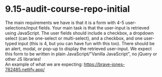 # 9.15-audit-course-repo-initial

 The main requirements we have is that it is a form with 4-5 user-selections/input fields. Your main task is that the user-input is retrieved using JavaScript. The user fields should include a checkbox, a dropdown select (can be one-select or multi-select), and a checkbox, and one user-typed input (this is 4, but you can have fun with this too). There should be an alert, modal, or pop-up to display the retrieved user-input. We expect this form to be written in plain JavaScript/"Vanilla JavaScript", no jQuery or other JS libraries! 
<br/>
An example of what we are expecting:
https://brave-jones-782485.netlify.app/
